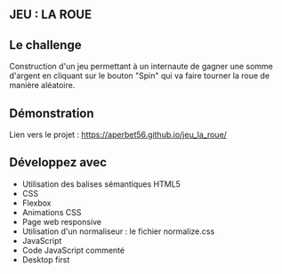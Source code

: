 ## JEU : LA ROUE

## Le challenge

Construction d'un jeu permettant à un internaute de gagner une somme d'argent en cliquant sur le bouton "Spin" qui va faire tourner la roue de manière aléatoire.

## Démonstration

Lien vers le projet : https://aperbet56.github.io/jeu_la_roue/

## Développez avec

- Utilisation des balises sémantiques HTML5
- CSS
- Flexbox
- Animations CSS
- Page web responsive
- Utilisation d'un normaliseur : le fichier normalize.css
- JavaScript
- Code JavaScript commenté
- Desktop first
